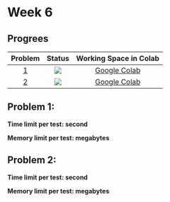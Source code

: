 # Week 6

## Progrees
| Problem | Status | Working Space in Colab |
|:---:|:---:|:--:|
| [1]() | ![](https://img.shields.io/badge/-TBA-lightgrey) | [Google Colab]() |
| [2]() | ![](https://img.shields.io/badge/-TBA-lightgrey) | [Google Colab]() |

## Problem 1: []()
**Time limit per test:  second**

**Memory limit per test:  megabytes**

## Problem 2: []()
**Time limit per test:  second**

**Memory limit per test: megabytes**
